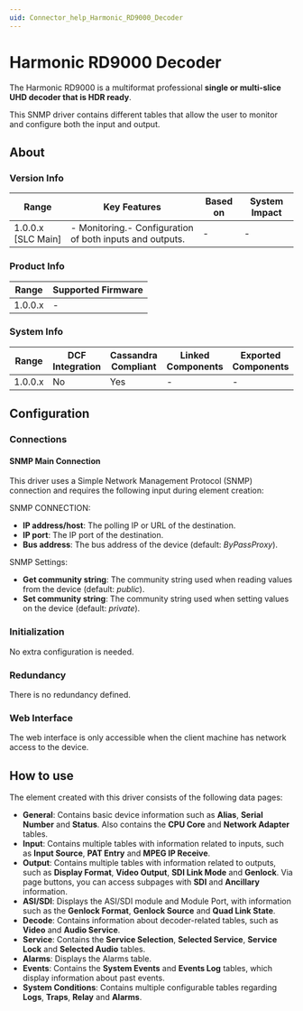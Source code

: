 ```yaml
---
uid: Connector_help_Harmonic_RD9000_Decoder
---
```


# Harmonic RD9000 Decoder

The Harmonic RD9000 is a multiformat professional **single or multi-slice UHD decoder that is HDR ready**.

This SNMP driver contains different tables that allow the user to monitor and configure both the input and output.

## About

### Version Info

| **Range**            | **Key Features**                                          | **Based on** | **System Impact** |
|----------------------|-----------------------------------------------------------|--------------|-------------------|
| 1.0.0.x \[SLC Main\] | \- Monitoring.- Configuration of both inputs and outputs. | \-           | \-                |

### Product Info

| **Range** | **Supported Firmware** |
|-----------|------------------------|
| 1.0.0.x   | \-                     |

### System Info

| **Range** | **DCF Integration** | **Cassandra Compliant** | **Linked Components** | **Exported Components** |
|-----------|---------------------|-------------------------|-----------------------|-------------------------|
| 1.0.0.x   | No                  | Yes                     | \-                    | \-                      |

## Configuration

### Connections

#### SNMP Main Connection

This driver uses a Simple Network Management Protocol (SNMP) connection and requires the following input during element creation:

SNMP CONNECTION:

- **IP address/host**: The polling IP or URL of the destination.
- **IP port**: The IP port of the destination.
- **Bus address**: The bus address of the device (default: *ByPassProxy*).

SNMP Settings:

- **Get community string**: The community string used when reading values from the device (default: *public*).
- **Set community string**: The community string used when setting values on the device (default: *private*).

### Initialization

No extra configuration is needed.

### Redundancy

There is no redundancy defined.

### Web Interface

The web interface is only accessible when the client machine has network access to the device.

## How to use

The element created with this driver consists of the following data pages:

- **General**: Contains basic device information such as **Alias**, **Serial Number** and **Status**. Also contains the **CPU Core** and **Network Adapter** tables.
- **Input**: Contains multiple tables with information related to inputs, such as **Input Source**, **PAT Entry** and **MPEG IP Receive**.
- **Output**: Contains multiple tables with information related to outputs, such as **Display Format**, **Video Output**, **SDI Link Mode** and **Genlock**. Via page buttons, you can access subpages with **SDI** and **Ancillary** information.
- **ASI/SDI**: Displays the ASI/SDI module and Module Port, with information such as the **Genlock Format**, **Genlock Source** and **Quad Link State**.
- **Decode**: Contains information about decoder-related tables, such as **Video** and **Audio Service**.
- **Service**: Contains the **Service Selection**, **Selected Service**, **Service Lock** and **Selected Audio** tables.
- **Alarms**: Displays the Alarms table.
- **Events**: Contains the **System Events** and **Events Log** tables, which display information about past events.
- **System Conditions**: Contains multiple configurable tables regarding **Logs**, **Traps**, **Relay** and **Alarms**.
